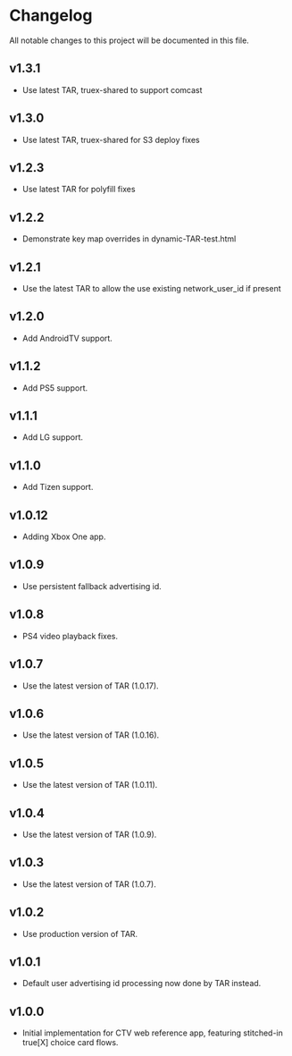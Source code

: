 # Changelog
All notable changes to this project will be documented in this file.

## v1.3.1
* Use latest TAR, truex-shared to support comcast

## v1.3.0
* Use latest TAR, truex-shared for S3 deploy fixes

## v1.2.3
* Use latest TAR for polyfill fixes

## v1.2.2
* Demonstrate key map overrides in dynamic-TAR-test.html 

## v1.2.1
* Use the latest TAR to allow the use existing network_user_id if present

## v1.2.0
* Add AndroidTV support.

## v1.1.2
* Add PS5 support.

## v1.1.1
* Add LG support.

## v1.1.0
* Add Tizen support.

## v1.0.12
* Adding Xbox One app.

## v1.0.9
* Use persistent fallback advertising id.

## v1.0.8
* PS4 video playback fixes.

## v1.0.7
* Use the latest version of TAR (1.0.17).

## v1.0.6
* Use the latest version of TAR (1.0.16).

## v1.0.5
* Use the latest version of TAR (1.0.11).

## v1.0.4
* Use the latest version of TAR (1.0.9).

## v1.0.3
* Use the latest version of TAR (1.0.7).

## v1.0.2
* Use production version of TAR.

## v1.0.1
* Default user advertising id processing now done by TAR instead.

## v1.0.0
* Initial implementation for CTV web reference app, featuring stitched-in true[X] choice card flows.
